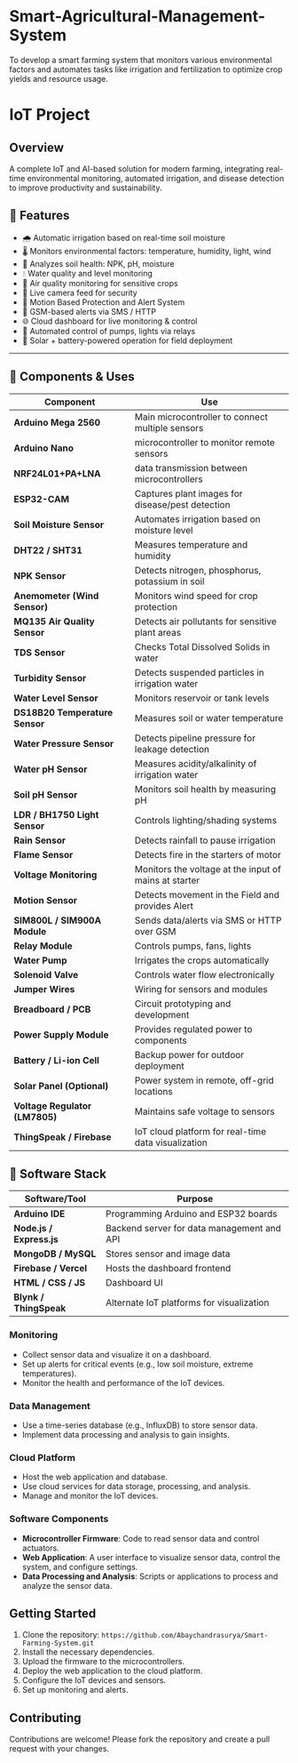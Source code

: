 # Smart-Agricultural-Management-System
To develop a smart farming system that monitors various environmental factors and automates tasks like irrigation and fertilization to optimize crop yields and resource usage.

# IoT Project

## Overview
A complete IoT and AI-based solution for modern farming, integrating real-time environmental monitoring, automated irrigation, and disease detection to improve productivity and sustainability.

## 🚀 Features

- 🌧️ Automatic irrigation based on real-time soil moisture
- 🌡️ Monitors environmental factors: temperature, humidity, light, wind
- 🧪 Analyzes soil health: NPK, pH, moisture
- 💧 Water quality and level monitoring
- 💨 Air quality monitoring for sensitive crops
- 🤖 Live camera feed for security
- 🚷 Motion Based Protection and Alert System
- 📲 GSM-based alerts via SMS / HTTP
- 🌐 Cloud dashboard for live monitoring & control
- 🔌 Automated control of pumps, lights via relays
- 🔋 Solar + battery-powered operation for field deployment

---

## 🧰 Components & Uses

| **Component**                  | **Use**                                                                 |
|-------------------------------|--------------------------------------------------------------------------|
| **Arduino Mega 2560**         | Main microcontroller to connect multiple sensors                        |
| **Arduino Nano**              | microcontroller to monitor remote sensors                               |
| **NRF24L01+PA+LNA**           | data transmission between microcontrollers                              |
| **ESP32-CAM**                 | Captures plant images for disease/pest detection                        |
| **Soil Moisture Sensor**      | Automates irrigation based on moisture level                            |
| **DHT22 / SHT31**             | Measures temperature and humidity                                       |
| **NPK Sensor**                | Detects nitrogen, phosphorus, potassium in soil                         |
| **Anemometer (Wind Sensor)**  | Monitors wind speed for crop protection                                 |
| **MQ135 Air Quality Sensor**  | Detects air pollutants for sensitive plant areas                        |
| **TDS Sensor**                | Checks Total Dissolved Solids in water                                  |
| **Turbidity Sensor**          | Detects suspended particles in irrigation water                         |
| **Water Level Sensor**        | Monitors reservoir or tank levels                                       |
| **DS18B20 Temperature Sensor**| Measures soil or water temperature                                      |
| **Water Pressure Sensor**     | Detects pipeline pressure for leakage detection                         |
| **Water pH Sensor**           | Measures acidity/alkalinity of irrigation water                         |
| **Soil pH Sensor**            | Monitors soil health by measuring pH                                    |
| **LDR / BH1750 Light Sensor** | Controls lighting/shading systems                                       |
| **Rain Sensor**               | Detects rainfall to pause irrigation                                    |
| **Flame Sensor**              | Detects fire in the starters of motor                                   |
| **Voltage Monitoring**        | Monitors the voltage at the input of mains at starter                   |
| **Motion Sensor**             | Detects movement in the Field and provides Alert                        |
| **SIM800L / SIM900A Module**  | Sends data/alerts via SMS or HTTP over GSM                              |
| **Relay Module**              | Controls pumps, fans, lights                                            |
| **Water Pump**                | Irrigates the crops automatically                                       |
| **Solenoid Valve**            | Controls water flow electronically                                      |
| **Jumper Wires**              | Wiring for sensors and modules                                          |
| **Breadboard / PCB**          | Circuit prototyping and development                                     |
| **Power Supply Module**       | Provides regulated power to components                                  |
| **Battery / Li-ion Cell**     | Backup power for outdoor deployment                                     |
| **Solar Panel (Optional)**    | Power system in remote, off-grid locations                              |
| **Voltage Regulator (LM7805)**| Maintains safe voltage to sensors                                       |
| **ThingSpeak / Firebase**     | IoT cloud platform for real-time data visualization                     |

## 🧠 Software Stack

| **Software/Tool**       | **Purpose**                                        |
|-------------------------|----------------------------------------------------|
| **Arduino IDE**         | Programming Arduino and ESP32 boards              |
| **Node.js / Express.js**| Backend server for data management and API        |
| **MongoDB / MySQL**     | Stores sensor and image data                      |
| **Firebase / Vercel**   | Hosts the dashboard frontend                      |
| **HTML / CSS / JS**     | Dashboard UI                                      |
| **Blynk / ThingSpeak**  | Alternate IoT platforms for visualization         |


### Monitoring
- Collect sensor data and visualize it on a dashboard.
- Set up alerts for critical events (e.g., low soil moisture, extreme temperatures).
- Monitor the health and performance of the IoT devices.

### Data Management
- Use a time-series database (e.g., InfluxDB) to store sensor data.
- Implement data processing and analysis to gain insights.

### Cloud Platform
- Host the web application and database.
- Use cloud services for data storage, processing, and analysis.
- Manage and monitor the IoT devices.

### Software Components
- **Microcontroller Firmware**: Code to read sensor data and control actuators.
- **Web Application**: A user interface to visualize sensor data, control the system, and configure settings.
- **Data Processing and Analysis**: Scripts or applications to process and analyze the sensor data.

## Getting Started
1. Clone the repository: `https://github.com/Abaychandrasurya/Smart-Farming-System.git`
2. Install the necessary dependencies.
3. Upload the firmware to the microcontrollers.
4. Deploy the web application to the cloud platform.
5. Configure the IoT devices and sensors.
6. Set up monitoring and alerts.

## Contributing
Contributions are welcome! Please fork the repository and create a pull request with your changes.

